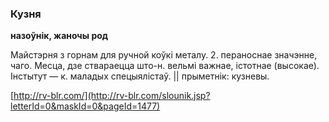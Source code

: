 ### Кузня
**назоўнік, жаночы род**

Майстэрня з горнам для ручной коўкі металу. 2. пераноснае значэнне, чаго. Месца, дзе ствараецца што-н. вельмі важнае, істотнае (высокае). Інстытут — к. маладых спецыялістаў. || прыметнік: кузневы.

<a rel="author">[http://rv-blr.com/](http://rv-blr.com/slounik.jsp?letterId=0&maskId=0&pageId=1477)</a>
